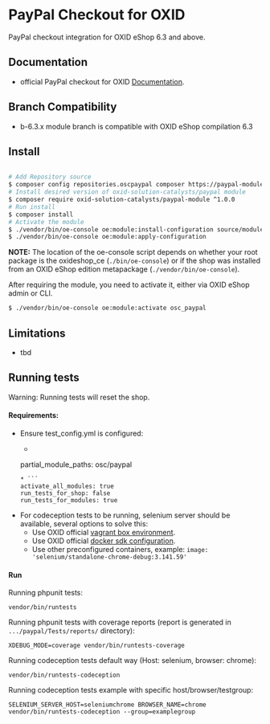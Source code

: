 # PayPal Checkout for OXID

PayPal checkout integration for OXID eShop 6.3 and above.

## Documentation

* official PayPal checkout for OXID [Documentation](https://docs.oxid-esales.com/modules/paypal-checkout/en/latest/).

## Branch Compatibility

* b-6.3.x module branch is compatible with OXID eShop compilation 6.3

## Install

```bash

# Add Repository source
$ composer config repositories.oscpaypal composer https://paypal-module.packages.oxid-esales.com/
# Install desired version of oxid-solution-catalysts/paypal module
$ composer require oxid-solution-catalysts/paypal-module ^1.0.0
# Run install
$ composer install
# Activate the module
$ ./vendor/bin/oe-console oe:module:install-configuration source/modules/osc/paypal
$ ./vendor/bin/oe-console oe:module:apply-configuration
```

**NOTE:** The location of the oe-console script depends on whether your root package
is the oxideshop_ce (```./bin/oe-console```) or if the shop was installed from
an OXID eShop edition metapackage (```./vendor/bin/oe-console```).

After requiring the module, you need to activate it, either via OXID eShop admin or CLI.

```bash
$ ./vendor/bin/oe-console oe:module:activate osc_paypal
```

## Limitations

* tbd

## Running tests

Warning: Running tests will reset the shop.

#### Requirements:
* Ensure test_config.yml is configured:
    * ```
    partial_module_paths: osc/paypal
    ```
    * ```
    activate_all_modules: true
    run_tests_for_shop: false
    run_tests_for_modules: true
    ```
* For codeception tests to be running, selenium server should be available, several options to solve this:
    * Use OXID official [vagrant box environment](https://github.com/OXID-eSales/oxvm_eshop).
    * Use OXID official [docker sdk configuration](https://github.com/OXID-eSales/docker-eshop-sdk).
    * Use other preconfigured containers, example: ``image: 'selenium/standalone-chrome-debug:3.141.59'``

#### Run

Running phpunit tests:
```
vendor/bin/runtests
```

Running phpunit tests with coverage reports (report is generated in ``.../paypal/Tests/reports/`` directory):
```
XDEBUG_MODE=coverage vendor/bin/runtests-coverage
```

Running codeception tests default way (Host: selenium, browser: chrome):
```
vendor/bin/runtests-codeception
```

Running codeception tests example with specific host/browser/testgroup:
```
SELENIUM_SERVER_HOST=seleniumchrome BROWSER_NAME=chrome vendor/bin/runtests-codeception --group=examplegroup
```